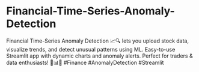 # Financial-Time-Series-Anomaly-Detection
Financial Time-Series Anomaly Detection 📈🔍 lets you upload stock data, visualize trends, and detect unusual patterns using ML. Easy-to-use Streamlit app with dynamic charts and anomaly alerts. Perfect for traders &amp; data enthusiasts! 🚀📊🤖 #Finance #AnomalyDetection #Streamlit
